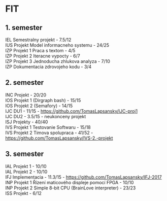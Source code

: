 # FIT

## 1. semester

IEL Semestralny projekt - 7.5/12<br>
IUS Projekt Model informacneho systemu - 24/25<br>
IZP Projekt 1 Praca s textom - 4/5<br>
IZP Projekt 2 Iteracne vypocty - 6/7<br>
IZP Projekt 3 Jednoducha zhlukova analyza - 7/10<br>
IZP Dokumentacia zdrovojeho kodu - 3/4<br>

## 2. semester

INC Projekt - 20/20<br>
IOS Projekt 1 (Dirgraph bash) - 15/15<br>
IOS Projekt 2 (Semafory) - 14/15<br>
IJC DU1 - 11/15		- https://github.com/TomasLapsansky/IJC-proj1<br>
IJC DU2 - 3.5/15 - neukonceny projekt<br>
ISJ Projekty - 40/40<br>
IVS Projekt 1 Testovanie Softwaru - 15/18<br>
IVS Projekt 2 Timova spolupraca - 41/52   - https://github.com/TomasLapsansky/IVS-2.-projekt<br>

## 3. semester

IAL Projekt 1 - 10/10<br>
IAL Projekt 2 - 10/10<br>
IFJ Implementacia - 11.3/15		- https://github.com/TomasLapsansky/IFJ-2017<br>
INP Projekt 1 Řízení maticového displeje pomocí FPGA - 10/10<br>
INP Projekt 2 Simple 8-bit CPU (BrainLove interpreter) - 23/23<br>
ISS Projekt - 6/12<br>
